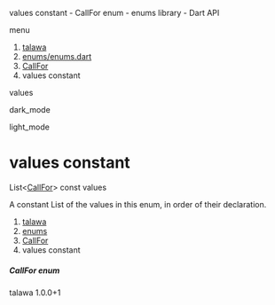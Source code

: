 




values constant - CallFor enum - enums library - Dart API







menu

1. [talawa](../../index.html)
2. [enums/enums.dart](../../enums_enums/enums_enums-library.html)
3. [CallFor](../../enums_enums/CallFor.html)
4. values constant

values


dark\_mode

light\_mode




# values constant


List<[CallFor](../../enums_enums/CallFor.html)>
const values

A constant List of the values in this enum, in order of their declaration.


 


1. [talawa](../../index.html)
2. [enums](../../enums_enums/enums_enums-library.html)
3. [CallFor](../../enums_enums/CallFor.html)
4. values constant

##### CallFor enum





talawa
1.0.0+1






